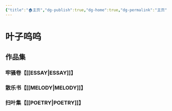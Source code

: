 ```yaml
---
{"title":"🏠主页","dg-publish":true,"dg-home":true,"dg-permalink":"主页","permalink":"/主页/","tags":["gardenEntry"],"dgPassFrontmatter":true}
---
```



# **叶子呜呜**
## 作品集

### 牢骚卷【[[ESSAY\|ESSAY]]】
### 散乐书【[[MELODY\|MELODY]]】
### 扫叶集【[[POETRY\|POETRY]]】